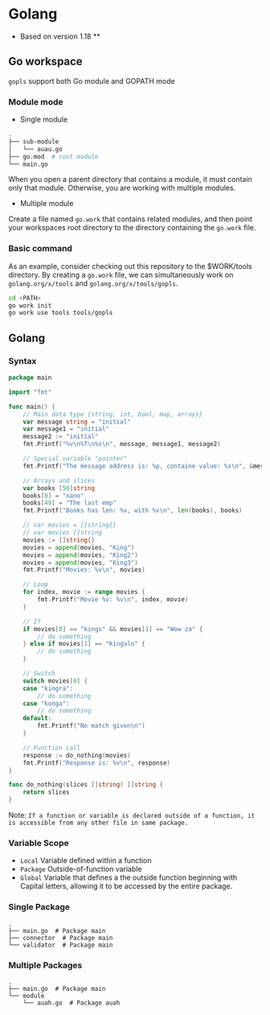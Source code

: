# Golang

- Based on version 1.18 **

## Go workspace

`gopls` support both Go module and GOPATH mode

### Module mode

- Single module

```bash
.
├── sub-module
│   └── auau.go
├── go.mod  # root module
└── main.go
```

When you open a parent directory that contains a module, it must contain only that module. Otherwise, you are working with multiple modules.

- Multiple module

Create a file named `go.work` that contains related modules, and then point your workspaces root directory to the directory containing the `go.work` file.

### Basic command

As an example, consider checking out this repository to the $WORK/tools directory. By creating a `go.work` file, we can simultaneously work on `golang.org/x/tools` and `golang.org/x/tools/gopls`.

```bash
cd <PATH>
go work init
go work use tools tools/gopls
```

## Golang

### Syntax

```go
package main

import "fmt"

func main() {
	// Main data type {string, int, bool, map, arrays}
	var message string = "initial"
	var message1 = "initial"
	message2 := "initial"
	fmt.Printf("%v\n%T\n%s\n", message, message1, message2)

	// Special variable "pointer"
	fmt.Printf("The message address is: %p, containe value: %s\n", &message, message)

	// Arrays and slices
	var books [50]string
	books[0] = "nano"
	books[49] = "The last emp"
	fmt.Printf("Books has len: %v, with %v\n", len(books), books)

	// var movies = []string{}
	// var movies []string
	movies := []string{}
	movies = append(movies, "King")
	movies = append(movies, "King2")
	movies = append(movies, "King3")
	fmt.Printf("Movies: %v\n", movies)

	// Loop
	for index, movie := range movies {
		fmt.Printf("Movie %v: %v\n", index, movie)
	}

	// If
	if movies[0] == "kings" && movies[1] == "Wow za" {
		// do something
	} else if movies[1] == "Kingalo" {
		// do something
	}

	// Switch
	switch movies[0] {
	case "kingra":
		// do something
	case "konga":
		// do something
	default:
		fmt.Printf("No match given\n")
	}

	// Function call
	response := do_nothing(movies)
	fmt.Printf("Response is: %v\n", response)
}

func do_nothing(slices []string) []string {
	return slices
}
```

Note: `If a function or variable is declared outside of a function, it is accessible from any other file in same package.`

### Variable Scope

- `Local` Variable defined within a function
- `Package` Outside-of-function variable
- `Global` Variable that defines a the outside function beginning with Capital letters, allowing it to be accessed by the entire package.

### Single Package

```
.
├── main.go  # Package main
├── connector  # Package main
└── validator  # Package main
```

### Multiple Packages

```
.
├── main.go  # Package main
└── module
    └── auah.go  # Package auah
```

